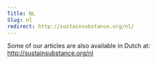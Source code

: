 ```yaml
---
Title: NL
Slug: nl
redirect: http://sustainsubstance.org/nl/
---
```


Some of our articles are also available in Dutch at: <http://sustainsubstance.org/nl>

